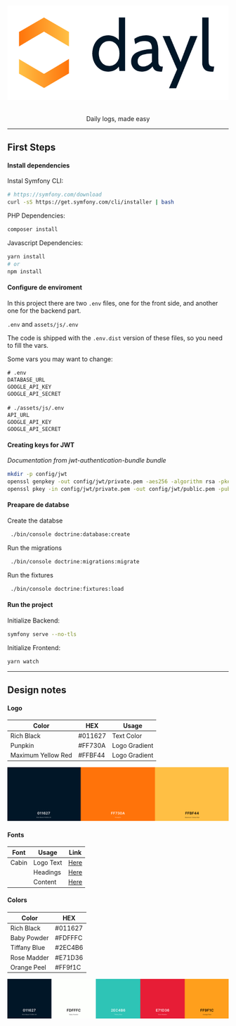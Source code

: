<div align="center">
  <a href="https://dayl.om.nom.es" rel="nofollow">
    <img src="etc/assets/logo/full/dayl_logo_full.png" style="max-width:100%;">
    </a>
  </a>
</div>
<br/>
<p align="center">
Daily logs, made easy
</p>

----

## First Steps

#### Install dependencies

Instal Symfony CLI:
````bash
# https://symfony.com/download
curl -sS https://get.symfony.com/cli/installer | bash
````

PHP Dependencies:
```bash
composer install
```

Javascript Dependencies:
```bash
yarn install
# or
npm install
```

#### Configure de enviroment

In this project there are two `.env` files, one for the front side, and another one for the backend part.

`.env` and `assets/js/.env`

The code is shipped with the `.env.dist` version of these files, so you need to fill the vars.

Some vars you may want to change:
```
# .env
DATABASE_URL
GOOGLE_API_KEY
GOOGLE_API_SECRET

# ./assets/js/.env
API_URL
GOOGLE_API_KEY
GOOGLE_API_SECRET
```

#### Creating keys for JWT

_Documentation from jwt-authentication-bundle bundle_
````bash
mkdir -p config/jwt
openssl genpkey -out config/jwt/private.pem -aes256 -algorithm rsa -pkeyopt rsa_keygen_bits:4096
openssl pkey -in config/jwt/private.pem -out config/jwt/public.pem -pubout
````

#### Preapare de databse

Create the databse
```bash
 ./bin/console doctrine:database:create
``` 

Run the migrations
```bash
 ./bin/console doctrine:migrations:migrate 
``` 

Run the fixtures
```bash
 ./bin/console doctrine:fixtures:load
``` 

#### Run the project

Initialize Backend:
```bash
symfony serve --no-tls
```

Initialize Frontend:
````bash
yarn watch
````

---

## Design notes

#### Logo

| Color                 |  HEX	    |  Usage        | 
|---	                |---	    |---	        |
| Rich Black  	        |  #011627	| Text Color    |
| Punpkin     	        |  #FF730A	| Logo Gradient |
| Maximum Yellow Red 	|  #FFBF44  | Logo Gradient |

![Colors](./etc/assets/logo/colors.png)

#### Fonts

| Font                  | Usage	        |  Link         | 
|---	                |---	        |---	        |
| Cabin                 | Logo Text     | [Here](https://fonts.google.com/specimen/Cabin?preview.text_type=custom)             |
|                       | Headings      | [Here](#)             |
|                       | Content       | [Here](#)             |

#### Colors

| Color         |  HEX	    | 
|---	        |---	    |
| Rich Black  	|  #011627	| 
| Baby Powder  	|  #FDFFFC 	| 
| Tiffany Blue  |  #2EC4B6 	| 
| Rose Madder  	|  #E71D36 	| 
| Orange Peel  	|  #FF9f1C  | 

![Colors](./etc/assets/colors.png)

